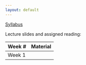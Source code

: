 ```yaml
---
layout: default
---
```



[Syllabus]()

Lecture slides and assigned reading:

| Week #        | Material           |
|---------------|--------------------|
| Week 1        |                    |